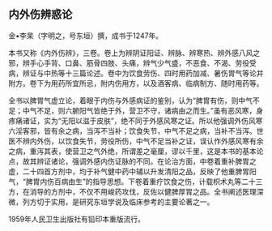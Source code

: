 ## 内外伤辨惑论

金•李杲（字明之，号东垣）撰，成书于1247年。

本书又称《内外伤辨》，三卷。卷上为辨阴证阳证、辨脉、辨寒热、辨外感八风之邪，辨手心手背、口鼻、筋骨四肢、头痛，辨气少气盛，不恶食、不渴、劳役受病，辨证与中热等十三篇论述。卷中为饮食劳伤、四时用药加减、暑伤胃气等论并附方。卷下为用药所宜所忌，附内伤用方，以及酒客病、临病制方、随时用药等。

全书以脾胃气虚立论，着眼于内伤与外感病证的鉴别，认为“脾胃有伤，则中气不足；中气不足，则六腑阳气皆绝于外，营卫不守，诸病由之而生。”虽有恶风寒，身疼痛诸证，实为“无阳以滋于皮肤”，绝不同于外感风寒之证。所以他强调外伤风寒六淫客邪，皆有余之病，当泻不当补；饮食失节，中气不足之病，当补不当泻。世医不辨内外伤，以饮食失节，劳役所伤，中气不足当补之证，误认作外感风寒有余之病，重泻其表，使营卫之气外绝，所谓差之毫厘，谬以千里，这是本书的基本论点，故其辨证诸论，强调外感内伤证脉的不同。在论治方面，中卷着重补脾胃之虚，二十四首方剂中，均于补气健中药中辅以升发清阳之品，反映了他重脾胃阳气，“脾胃内伤百病由生”的指导思想。下卷着重疗饮食之伤，计载枳术丸等二十三方，在消导的方剂中，不仅不用峻药攻伐，反佐以健脾厚胃之品。全书阐述医理深微，列方切于实用，是研究东垣学说及临床参考的主要论著之一。

1959年人民卫生出版社有铅印本重版流行。

